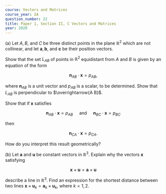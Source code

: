```yaml
---
course: Vectors and Matrices
course_year: IA
question_number: 22
title: Paper 1, Section II, C Vectors and Matrices
year: 2020
---
```




(a) Let $A, B$, and $C$ be three distinct points in the plane $\mathbb{R}^{2}$ which are not collinear, and let $\mathbf{a}, \mathbf{b}$, and $\mathbf{c}$ be their position vectors.

Show that the set $L_{A B}$ of points in $\mathbb{R}^{2}$ equidistant from $A$ and $B$ is given by an equation of the form

$$\mathbf{n}_{A B} \cdot \mathbf{x}=p_{A B},$$

where $\mathbf{n}_{A B}$ is a unit vector and $p_{A B}$ is a scalar, to be determined. Show that $L_{A B}$ is perpendicular to $\overrightarrow{A B}$.

Show that if $\mathbf{x}$ satisfies

$$\mathbf{n}_{A B} \cdot \mathbf{x}=p_{A B} \quad \text { and } \quad \mathbf{n}_{B C} \cdot \mathbf{x}=p_{B C}$$

then

$$\mathbf{n}_{C A} \cdot \mathbf{x}=p_{C A} .$$

How do you interpret this result geometrically?

(b) Let $\mathbf{a}$ and $\mathbf{u}$ be constant vectors in $\mathbb{R}^{3}$. Explain why the vectors $\mathbf{x}$ satisfying

$$\mathbf{x} \times \mathbf{u}=\mathbf{a} \times \mathbf{u}$$

describe a line in $\mathbb{R}^{3}$. Find an expression for the shortest distance between two lines $\mathbf{x} \times \mathbf{u}_{k}=\mathbf{a}_{k} \times \mathbf{u}_{k}$, where $k=1,2$.